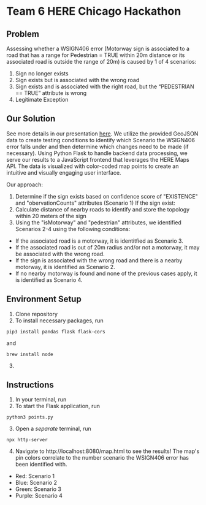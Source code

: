 # **Team 6 HERE Chicago Hackathon**

## **Problem**
Assessing whether a WSIGN406 error (Motorway sign is associated to a road that has a range for Pedestrian = TRUE within 20m distance or its associated road is outside the range of 20m) is caused by 1 of 4 scenarios:
1. Sign no longer exists
2. Sign exists but is associated with the wrong road
3. Sign exists and is associated with the right road, but the “PEDESTRIAN == TRUE” attribute is wrong
4. Legitimate Exception

## **Our Solution**
See more details in our presentation [here](https://docs.google.com/presentation/d/17yF1xy4OnIflHMS86F4-_w6f35uXtHyCLkViw6w1OWM/edit?usp=sharing).
We utilize the provided GeoJSON data to create testing conditions to identify which Scenario the WSIGN406 error falls under and then determine which changes need to be made (if necessary). Using Python Flask to handle backend data processing, we serve our results to a JavaScript frontend that leverages the HERE Maps API. The data is visualized with color-coded map points to create an intuitive and visually engaging user interface.

Our approach:
1. Determine if the sign exists based on confidence score of "EXISTENCE" and "obervationCounts" attributes (Scenario 1)
If the sign exist:
2. Calculate distance of nearby roads to identify and store the topology within 20 meters of the sign 
3. Using the "isMotorway" and "pedestrian" attributes, we identified Scenarios 2-4 using the following conditions:
- If the associated road is a motorway, it is identitfied as Scenario 3.
- If the associated road is out of 20m radius and/or not a motorway, it may be associated with the wrong road​.
- If the sign is associated with the wrong road and there is a nearby motorway, it is identified as Scenario 2.
- If no nearby motorway is found and none of the previous cases apply, it is identified as Scenario 4.


## **Environment Setup**

1. Clone repository
2. To install necessary packages, run
```
pip3 install pandas flask flask-cors
```
and
```
brew install node
```
3. 


## **Instructions**

1. In your terminal, run
2. To start the Flask application, run
```
python3 points.py
```
3. Open a *separate* terminal, run
```
npx http-server
```
4. Navigate to http://localhost:8080/map.html to see the results!
The map's pin colors correlate to the number scenario the WSIGN406 error has been identified with.
- Red: Scenario 1
- Blue: Scenario 2
- Green: Scenario 3
- Purple: Scenario 4
